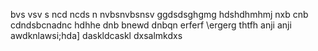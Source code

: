 bvs vsv s
ncd ncds n
nvbsnvbsnsv
ggdsdsghgmg
hdshdhmhmj
nxb cnb
cdndsbcnadnc
hdhhe
dnb bnewd
dnbqn
erferf
\ergerg
thtfh
anji
anji
awdknlawsi;hda]
daskldcaskl
dxsalmkdxs

